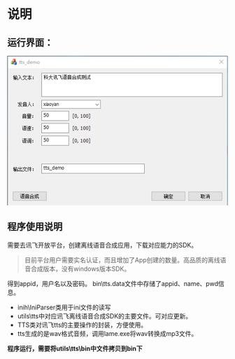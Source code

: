 # 说明

## 运行界面：

![](./tts.jpg)

## 程序使用说明

需要去讯飞开放平台，创建离线语音合成应用，下载对应能力的SDK。

> 目前平台用户需要实名认证，而且增加了App创建的数量。高品质的离线语音合成版本，没有windows版本SDK。

得到appid，用户名以及密码。
bin\tts.data文件中存储了appid、name、pwd信息。

+ inih\IniParser类用于ini文件的读写
+ utils\tts中对应讯飞离线语音合成SDK的主要文件。可对应更新。
+ TTS类对讯飞tts的主要操作的封装，方便使用。
+ tts生成的是wav格式音频，调用lame.exe将wav转换成mp3文件。

**程序运行，需要将utils\tts\bin中文件拷贝到bin下**

